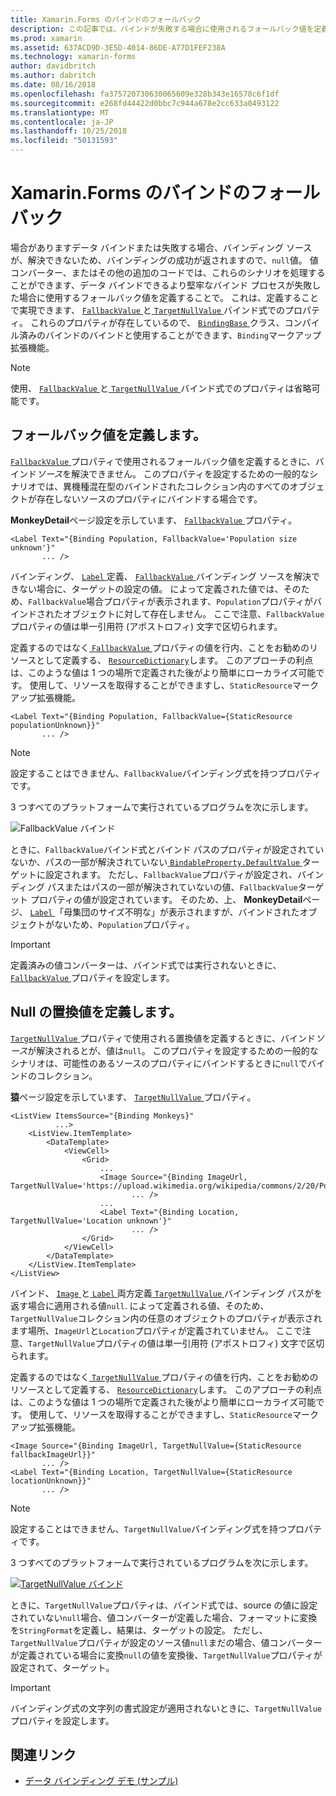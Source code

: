 ```yaml
---
title: Xamarin.Forms のバインドのフォールバック
description: この記事では、バインドが失敗する場合に使用されるフォールバック値を定義することでより堅牢なバインドを作成する方法について説明します。
ms.prod: xamarin
ms.assetid: 637ACD9D-3E5D-4014-86DE-A77D1FEF238A
ms.technology: xamarin-forms
author: davidbritch
ms.author: dabritch
ms.date: 08/16/2018
ms.openlocfilehash: fa375720730630065609e328b343e16578c6f1df
ms.sourcegitcommit: e268fd44422d0bbc7c944a678e2cc633a0493122
ms.translationtype: MT
ms.contentlocale: ja-JP
ms.lasthandoff: 10/25/2018
ms.locfileid: "50131593"
---
```

# <a name="xamarinforms-binding-fallbacks"></a>Xamarin.Forms のバインドのフォールバック

場合がありますデータ バインドまたは失敗する場合、バインディング ソースが、解決できないため、バインディングの成功が返されますので、`null`値。 値コンバーター、またはその他の追加のコードでは、これらのシナリオを処理することができます、データ バインドできるより堅牢なバインド プロセスが失敗した場合に使用するフォールバック値を定義することで。 これは、定義することで実現できます、 [ `FallbackValue` ](xref:Xamarin.Forms.BindingBase.FallbackValue)と[ `TargetNullValue` ](xref:Xamarin.Forms.BindingBase.TargetNullValue)バインド式でのプロパティ。 これらのプロパティが存在しているので、 [ `BindingBase` ](xref:Xamarin.Forms.BindingBase)クラス、コンパイル済みのバインドのバインドと使用することができます、`Binding`マークアップ拡張機能。

> [!NOTE]
> 使用、 [ `FallbackValue` ](xref:Xamarin.Forms.BindingBase.FallbackValue)と[ `TargetNullValue` ](xref:Xamarin.Forms.BindingBase.TargetNullValue)バインド式でのプロパティは省略可能です。

## <a name="defining-a-fallback-value"></a>フォールバック値を定義します。

[ `FallbackValue` ](xref:Xamarin.Forms.BindingBase.FallbackValue)プロパティで使用されるフォールバック値を定義するときに、バインド*ソース*を解決できません。 このプロパティを設定するための一般的なシナリオでは、異機種混在型のバインドされたコレクション内のすべてのオブジェクトが存在しないソースのプロパティにバインドする場合です。

**MonkeyDetail**ページ設定を示しています、 [ `FallbackValue` ](xref:Xamarin.Forms.BindingBase.FallbackValue)プロパティ。

```xaml
<Label Text="{Binding Population, FallbackValue='Population size unknown'}"
       ... />   
```

バインディング、 [ `Label` ](xref:Xamarin.Forms.Label)定義、 [ `FallbackValue` ](xref:Xamarin.Forms.BindingBase.FallbackValue)バインディング ソースを解決できない場合に、ターゲットの設定の値。 によって定義された値では、そのため、`FallbackValue`場合プロパティが表示されます、`Population`プロパティがバインドされたオブジェクトに対して存在しません。 ここで注意、`FallbackValue`プロパティの値は単一引用符 (アポストロフィ) 文字で区切られます。

定義するのではなく[ `FallbackValue` ](xref:Xamarin.Forms.BindingBase.FallbackValue)プロパティの値を行内、ことをお勧めのリソースとして定義する、 [ `ResourceDictionary`](xref:Xamarin.Forms.ResourceDictionary)します。 このアプローチの利点は、このような値は 1 つの場所で定義された後がより簡単にローカライズ可能です。 使用して、リソースを取得することができますし、`StaticResource`マークアップ拡張機能。

```xaml
<Label Text="{Binding Population, FallbackValue={StaticResource populationUnknown}}"
       ... />  
```

> [!NOTE]
> 設定することはできません、`FallbackValue`バインディング式を持つプロパティです。

3 つすべてのプラットフォームで実行されているプログラムを次に示します。

![FallbackValue バインド](binding-fallbacks-images/bindingunavailable-detail-cropped.png "FallbackValue バインド")

ときに、`FallbackValue`バインド式とバインド パスのプロパティが設定されていないか、パスの一部が解決されていない[ `BindableProperty.DefaultValue` ](xref:Xamarin.Forms.BindableProperty.DefaultValue)ターゲットに設定されます。 ただし、`FallbackValue`プロパティが設定され、バインディング パスまたはパスの一部が解決されていないの値、`FallbackValue`ターゲット プロパティの値が設定されています。 そのため、上、 **MonkeyDetail**ページ、 [ `Label` ](xref:Xamarin.Forms.Label) 「母集団のサイズ不明な」が表示されますが、バインドされたオブジェクトがないため、`Population`プロパティ。

> [!IMPORTANT]
> 定義済みの値コンバーターは、バインド式では実行されないときに、 [ `FallbackValue` ](xref:Xamarin.Forms.BindingBase.FallbackValue)プロパティを設定します。

## <a name="defining-a-null-replacement-value"></a>Null の置換値を定義します。

[ `TargetNullValue` ](xref:Xamarin.Forms.BindingBase.TargetNullValue)プロパティで使用される置換値を定義するときに、バインド*ソース*が解決されるとが、値は`null`。 このプロパティを設定するための一般的なシナリオは、可能性のあるソースのプロパティにバインドするときに`null`でバインドのコレクション。

**猿**ページ設定を示しています、 [ `TargetNullValue` ](xref:Xamarin.Forms.BindingBase.TargetNullValue)プロパティ。

```xaml
<ListView ItemsSource="{Binding Monkeys}"
          ...>
    <ListView.ItemTemplate>
        <DataTemplate>
            <ViewCell>
                <Grid>
                    ...
                    <Image Source="{Binding ImageUrl, TargetNullValue='https://upload.wikimedia.org/wikipedia/commons/2/20/Point_d_interrogation.jpg'}"
                           ... />
                    ...
                    <Label Text="{Binding Location, TargetNullValue='Location unknown'}"
                           ... />
                </Grid>
            </ViewCell>
        </DataTemplate>
    </ListView.ItemTemplate>
</ListView>
```

バインド、 [ `Image` ](xref:Xamarin.Forms.Image)と[ `Label` ](xref:Xamarin.Forms.Label)両方定義[ `TargetNullValue` ](xref:Xamarin.Forms.BindingBase.TargetNullValue)バインディング パスがを返す場合に適用される値`null`. によって定義される値、そのため、`TargetNullValue`コレクション内の任意のオブジェクトのプロパティが表示されます場所、`ImageUrl`と`Location`プロパティが定義されていません。 ここで注意、`TargetNullValue`プロパティの値は単一引用符 (アポストロフィ) 文字で区切られます。

定義するのではなく[ `TargetNullValue` ](xref:Xamarin.Forms.BindingBase.TargetNullValue)プロパティの値を行内、ことをお勧めのリソースとして定義する、 [ `ResourceDictionary`](xref:Xamarin.Forms.ResourceDictionary)します。 このアプローチの利点は、このような値は 1 つの場所で定義された後がより簡単にローカライズ可能です。 使用して、リソースを取得することができますし、`StaticResource`マークアップ拡張機能。

```xaml
<Image Source="{Binding ImageUrl, TargetNullValue={StaticResource fallbackImageUrl}}"
       ... />
<Label Text="{Binding Location, TargetNullValue={StaticResource locationUnknown}}"
       ... />
```

> [!NOTE]
> 設定することはできません、`TargetNullValue`バインディング式を持つプロパティです。

3 つすべてのプラットフォームで実行されているプログラムを次に示します。

[![TargetNullValue バインド](binding-fallbacks-images/bindingunavailable-small.png "TargetNullValue バインド")](binding-fallbacks-images/bindingunavailable-large.png#lightbox "TargetNullValue バインド")

ときに、`TargetNullValue`プロパティは、バインド式では、source の値に設定されていない`null`場合、値コンバーターが定義した場合、フォーマットに変換を`StringFormat`を定義し、結果は、ターゲットの設定。 ただし、`TargetNullValue`プロパティが設定のソース値`null`まだの場合、値コンバーターが定義されている場合に変換`null`の値を変換後、`TargetNullValue`プロパティが設定されて、ターゲット。

> [!IMPORTANT]
> バインディング式の文字列の書式設定が適用されないときに、`TargetNullValue`プロパティを設定します。

## <a name="related-links"></a>関連リンク

- [データ バインディング デモ (サンプル)](https://developer.xamarin.com/samples/xamarin-forms/DataBindingDemos/)
